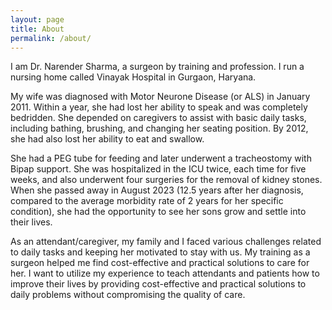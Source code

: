 ```yaml
---
layout: page
title: About
permalink: /about/
---
```


I am Dr. Narender Sharma, a surgeon by training and profession. I run a nursing home called Vinayak Hospital in Gurgaon, Haryana.

My wife was diagnosed with Motor Neurone Disease (or ALS) in January 2011. Within a year, she had lost her ability to speak and was completely bedridden. She depended on caregivers to assist with basic daily tasks, including bathing, brushing, and changing her seating position. By 2012, she had also lost her ability to eat and swallow.

She had a PEG tube for feeding and later underwent a tracheostomy with Bipap support. She was hospitalized in the ICU twice, each time for five weeks, and also underwent four surgeries for the removal of kidney stones. When she passed away in August 2023 (12.5 years after her diagnosis, compared to the average morbidity rate of 2 years for her specific condition), she had the opportunity to see her sons grow and settle into their lives.

As an attendant/caregiver, my family and I faced various challenges related to daily tasks and keeping her motivated to stay with us. My training as a surgeon helped me find cost-effective and practical solutions to care for her. I want to utilize my experience to teach attendants and patients how to improve their lives by providing cost-effective and practical solutions to daily problems without compromising the quality of care.
